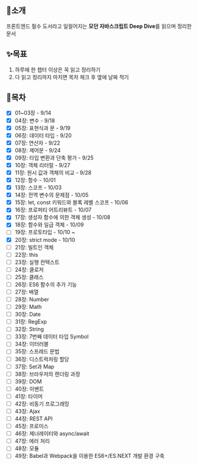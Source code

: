 ## 📖소개
프론트엔드 필수 도서라고 일컬어지는 **모던 자바스크립트 Deep Dive**를 읽으며 정리한 문서

## ✨목표
1. 하루에 한 챕터 이상은 꼭 읽고 정리하기
2. 다 읽고 정리까지 마치면 목차 체크 후 옆에 날짜 적기

## 🔖목차
- [x] 01~03장 - 9/14 
- [x] 04장: 변수 - 9/18 
- [x] 05장: 표현식과 문 - 9/19 
- [x] 06장: 데이터 타입 - 9/20 
- [x] 07장: 연산자 - 9/22 
- [x] 08장: 제어문 - 9/24 
- [x] 09장: 타입 변환과 단축 평가 - 9/25 
- [x] 10장: 객체 리터럴 - 9/27 
- [x] 11장: 원시 값과 객체의 비교 - 9/28
- [x] 12장: 함수 - 10/01
- [x] 13장: 스코프 - 10/03
- [x] 14장: 전역 변수의 문제점 - 10/05
- [x] 15장: let, const 키워드와 블록 레벨 스코프 - 10/06
- [x] 16장: 프로퍼티 어트리뷰트 - 10/07
- [x] 17장: 생성자 함수에 의한 객체 생성 - 10/08
- [x] 18장: 함수와 일급 객체 - 10/09
- [ ] 19장: 프로토타입 - 10/10 ~
- [x] 20장: strict mode - 10/10
- [ ] 21장: 빌트인 객체
- [ ] 22장: this
- [ ] 23장: 실행 컨텍스트
- [ ] 24장: 클로저
- [ ] 25장: 클래스
- [ ] 26장: ES6 함수의 추가 기능
- [ ] 27장: 배열
- [ ] 28장: Number
- [ ] 29장: Math
- [ ] 30장: Date
- [ ] 31장: RegExp
- [ ] 32장: String
- [ ] 33장: 7번째 데이터 타입 Symbol
- [ ] 34장: 이터러블
- [ ] 35장: 스프레드 문법
- [ ] 36장: 디스트럭처링 할당
- [ ] 37장: Set과 Map
- [ ] 38장: 브라우저의 렌더링 과정
- [ ] 39장: DOM
- [ ] 40장: 이벤트
- [ ] 41장: 타이머
- [ ] 42장: 비동기 프로그래밍
- [ ] 43장: Ajax
- [ ] 44장: REST API
- [ ] 45장: 프로미스
- [ ] 46장: 제너레이터와 async/await
- [ ] 47장: 에러 처리
- [ ] 48장: 모듈
- [ ] 49장: Babel과 Webpack을 이용한 ES6+/ES.NEXT 개발 환경 구축
